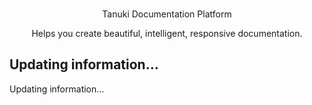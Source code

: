 <p align="center">
  <br>
Tanuki Documentation Platform
</p>

<p align="center">Helps you create beautiful, intelligent, responsive documentation.</p>

Updating information...
--------------------

Updating information...

